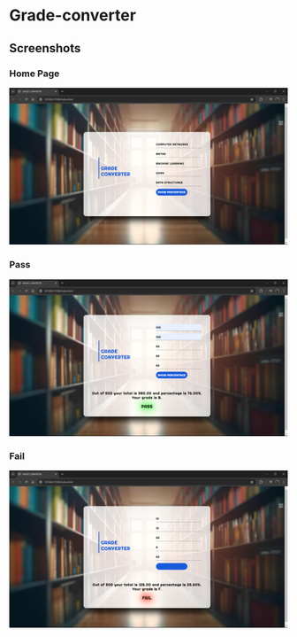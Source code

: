 # Grade-converter

## Screenshots

### Home Page
![Home Page](HOME.png)

### Pass 
![Pass](PASS.png)

### Fail
![Fail](FAIL.png)